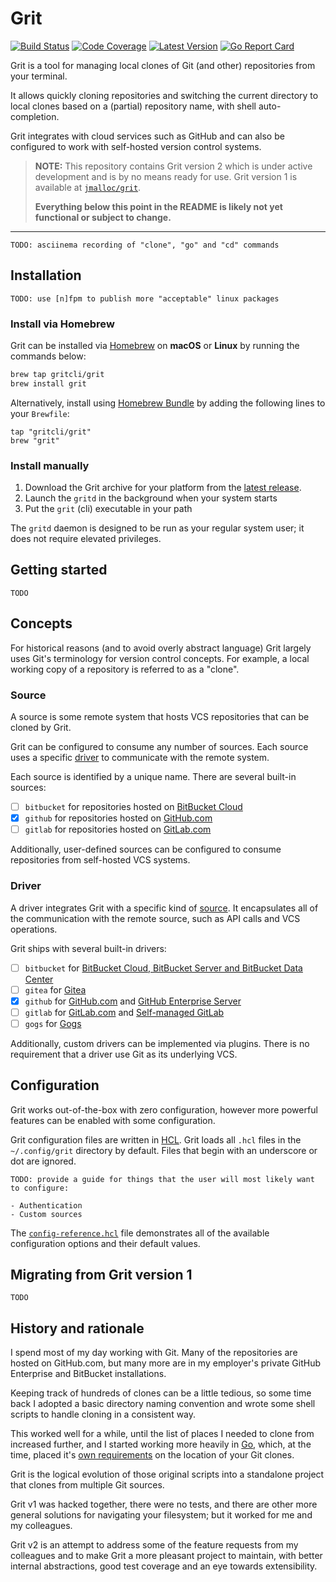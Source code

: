 # Grit

[![Build Status](https://github.com/gritcli/grit/workflows/CI/badge.svg)](https://github.com/gritcli/grit/actions?workflow=CI)
[![Code Coverage](https://img.shields.io/codecov/c/github/gritcli/grit/main.svg)](https://codecov.io/github/gritcli/grit)
[![Latest Version](https://img.shields.io/github/tag/gritcli/grit.svg?label=semver)](https://semver.org)
[![Go Report Card](https://goreportcard.com/badge/github.com/gritcli/grit)](https://goreportcard.com/report/github.com/gritcli/grit)

Grit is a tool for managing local clones of Git (and other) repositories from
your terminal.

It allows quickly cloning repositories and switching the current directory to
local clones based on a (partial) repository name, with shell auto-completion.

Grit integrates with cloud services such as GitHub and can also be configured to
work with self-hosted version control systems.

> **NOTE:** This repository contains Grit version 2 which is under active
> development and is by no means ready for use. Grit version 1 is available at
> [`jmalloc/grit`](https://github.com/jmalloc/grit).
>
> **Everything below this point in the README is likely not yet functional or
> subject to change.**

---

```
TODO: asciinema recording of "clone", "go" and "cd" commands
```

## Installation

```
TODO: use [n]fpm to publish more "acceptable" linux packages
```

### Install via Homebrew

Grit can be installed via [Homebrew](https://brew.sh) on **macOS** or **Linux**
by running the commands below:

```bash
brew tap gritcli/grit
brew install grit
```

Alternatively, install using [Homebrew
Bundle](https://github.com/Homebrew/homebrew-bundle) by adding the following
lines to your `Brewfile`:

```Brewfile
tap "gritcli/grit"
brew "grit"
```

### Install manually

1. Download the Grit archive for your platform from the [latest release](https://github.com/gritcli/grit/releases/latest).
2. Launch the `gritd` in the background when your system starts
3. Put the `grit` (cli) executable in your path

The `gritd` daemon is designed to be run as your regular system user; it does
not require elevated privileges.

## Getting started

```
TODO
```

## Concepts

For historical reasons (and to avoid overly abstract language) Grit largely uses
Git's terminology for version control concepts. For example, a local working
copy of a repository is referred to as a "clone".

### Source

A source is some remote system that hosts VCS repositories that can be cloned by
Grit.

Grit can be configured to consume any number of sources. Each source uses a
specific [driver](#driver) to communicate with the remote system.

Each source is identified by a unique name. There are several built-in sources:

- [ ] `bitbucket` for repositories hosted on [BitBucket Cloud](https://bitbucket.org/product/)
- [x] `github` for repositories hosted on [GitHub.com](https://github.com)
- [ ] `gitlab` for repositories hosted on [GitLab.com](https://gitlab.com/explore)

Additionally, user-defined sources can be configured to consume repositories
from self-hosted VCS systems.

### Driver

A driver integrates Grit with a specific kind of [source](#source). It
encapsulates all of the communication with the remote source, such as API calls
and VCS operations.

Grit ships with several built-in drivers:

- [ ] `bitbucket` for [BitBucket Cloud, BitBucket Server and BitBucket Data Center](https://bitbucket.org/product/guides/getting-started/overview#bitbucket-software-hosting-options)
- [ ] `gitea` for [Gitea](https://gitea.io)
- [x] `github` for [GitHub.com](https://github.com) and [GitHub Enterprise Server](https://docs.github.com/en/get-started/signing-up-for-github/setting-up-a-trial-of-github-enterprise-server)
- [ ] `gitlab` for [GitLab.com](https://gitlab.com/explore) and [Self-managed GitLab](https://about.gitlab.com/install/)
- [ ] `gogs` for [Gogs](https://gogs.io)

Additionally, custom drivers can be implemented via plugins. There is no
requirement that a driver use Git as its underlying VCS.

## Configuration

Grit works out-of-the-box with zero configuration, however more powerful
features can be enabled with some configuration.

Grit configuration files are written in
[HCL](https://github.com/hashicorp/hcl#why). Grit loads all `.hcl` files in the
`~/.config/grit` directory by default. Files that begin with an underscore or
dot are ignored.

```
TODO: provide a guide for things that the user will most likely want to configure:

- Authentication
- Custom sources
```

The [`config-reference.hcl`](config-reference.hcl) file demonstrates all of the
available configuration options and their default values.

## Migrating from Grit version 1

```
TODO
```

## History and rationale

I spend most of my day working with Git. Many of the repositories are hosted on
GitHub.com, but many more are in my employer's private GitHub Enterprise and
BitBucket installations.

Keeping track of hundreds of clones can be a little tedious, so some time back
I adopted a basic directory naming convention and wrote some shell scripts to
handle cloning in a consistent way.

This worked well for a while, until the list of places I needed to clone from
increased further, and I started working more heavily in [Go](http://golang.org),
which, at the time, placed it's [own requirements](https://github.com/golang/go/wiki/GOPATH)
on the location of your Git clones.

Grit is the logical evolution of those original scripts into a standalone
project that clones from multiple Git sources.

Grit v1 was hacked together, there were no tests, and there are other more
general solutions for navigating your filesystem; but it worked for me and my
colleagues.

Grit v2 is an attempt to address some of the feature requests from my colleagues
and to make Grit a more pleasant project to maintain, with better internal
abstractions, good test coverage and an eye towards extensibility.
